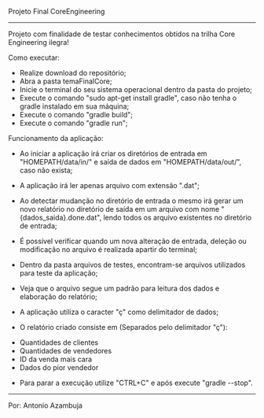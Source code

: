 Projeto Final CoreEngineering

------------------------------

Projeto com finalidade de testar conhecimentos obtidos na trilha Core Engineering ilegra!

Como executar:
- Realize download do repositório;
- Abra a pasta temaFinalCore;
- Inicie o terminal do seu sistema operacional dentro da pasta do projeto;
- Execute o comando "sudo apt-get install gradle", caso não tenha o gradle instalado em sua máquina;
- Execute o comando "gradle build";
- Execute o comando "gradle run";

Funcionamento da aplicação:
- Ao iniciar a aplicação irá criar os diretórios de entrada em "HOMEPATH/data/in/" e saída de dados em "HOMEPATH/data/out/", caso não exista;
- A aplicação irá ler apenas arquivo com extensão ".dat";
- Ao detectar mudanção no diretório de entrada o mesmo irá gerar um novo relatório no diretório de saída em um arquivo com nome
	"{dados_saida}.done.dat", lendo todos os arquivo existentes no diretório de entrada;
- É possível verificar quando um nova alteração de entrada, deleção ou modificação no arquivo é realizada apartir do terminal;
- Dentro da pasta arquivos de testes, encontram-se arquivos utilizados para teste da aplicação;
- Veja que o arquivo segue um padrão para leitura dos dados e elaboração do relatório;
- A aplicação utiliza o caracter "ç" como delimitador de dados;

- O relatório criado consiste em (Separados pelo delimitador "ç"):
* Quantidades de clientes
* Quantidades de vendedores
* ID da venda mais cara
* Dados do pior vendedor

- Para parar a execução utilize "CTRL+C" e após execute "gradle --stop".

------------------------------

Por: Antonio Azambuja
